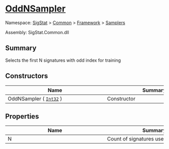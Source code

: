 # [OddNSampler](./OddNSampler.md)

Namespace: [SigStat]() > [Common](./../../README.md) > [Framework]() > [Samplers](./README.md)

Assembly: SigStat.Common.dll

## Summary
Selects the first N signatures with odd index for training

## Constructors

| Name | Summary | 
| --- | --- | 
| OddNSampler ( [`Int32`](https://docs.microsoft.com/en-us/dotnet/api/System.Int32) )<div style="width: 300px">| Constructor<div style="width: 300px">| <br>


## Properties

| Name | Summary | 
| --- | --- | 
| N<div style="width: 300px">| Count of signatures used for training<div style="width: 300px">| <br>


